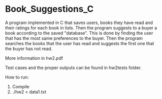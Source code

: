 # Book_Suggestions_C

A program implemented in C that saves users, books they have read and their ratings for each book in lists. Then the program suggests to a buyer a book according to the saved "database". This is done by finding the user that has the most same preferences to the buyer. Then the program searches the books that the user has read and suggests the first one that the buyer has not read.

More information in hw2.pdf

Test cases and the proper outputs can be found in hw2tests folder.

How to run: </br>
1) Compile </br>
2) ./hw2 < data1.txt
